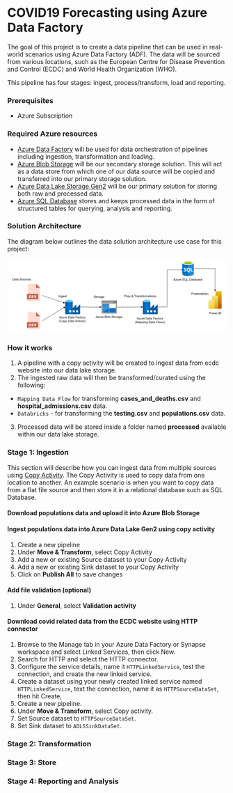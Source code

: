 
# COVID19 Forecasting using Azure Data Factory

The goal of this project is to create a data pipeline that can be used in real-world scenarios using Azure Data Factory (ADF). The data will be sourced from various locations, such as the European Centre for Disease
Prevention and Control (ECDC) and World Health Organization (WHO). 

This pipeline has four stages: ingest, process/transform, load and reporting.

### Prerequisites
- Azure Subscription

### Required Azure resources
- [Azure Data Factory](https://learn.microsoft.com/en-us/azure/data-factory/introduction) will be used for data orchestration of pipelines including ingestion, transformation and loading.
- [Azure Blob Storage](https://learn.microsoft.com/en-us/azure/storage/blobs/) will be our secondary storage solution. This will act as a data store from which one of our data source will be copied and transferred into our primary storage solution.
- [Azure Data Lake Storage Gen2](https://learn.microsoft.com/en-us/azure/storage/blobs/data-lake-storage-introduction) will be our primary solution for storing both raw and processed data. 
- [Azure SQL Database]() stores and keeps processed data in the form of structured tables for querying, analysis and reporting.

### Solution Architecture
The diagram below outlines the data solution architecture use case for this project:

![image](https://github.com/jpnotsodev/Covid19Predictions/blob/master/img/339961933_189824550474508_8326684445169333129_n.png "Solution Architecture")

### How it works
1. A pipeline with a copy activity will be created to ingest data from ecdc website into our data lake storage.
2. The ingested raw data will then be transformed/curated using the following:
- `Mapping Data Flow` for transforming  **cases_and_deaths.csv** and **hospital_admissions.csv** data.
- `Databricks` - for transforming the **testing.csv** and **populations.csv** data.
3. Processed data will be stored inside a folder named **processed** available within our data lake storage.

### Stage 1: Ingestion

This section will describe how you can ingest data from multiple sources using [Copy Activity](). The Copy Activity is used to copy data from one location to another. An example scenario is when you want to copy data from a flat file source and then store it in a relational database such as SQL Database.

#### Download populations data and upload it into Azure Blob Storage

#### Ingest populations data into Azure Data Lake Gen2 using copy activity

1. Create a new pipeline
2. Under **Move & Transform**, select Copy Activity
3. Add a new or existing Source dataset to your Copy Activity
4. Add a new or existing Sink dataset to your Copy Activity
5. Click on **Publish All** to save changes

#### Add file validation (optional)

1. Under **General**, select **Validation activity**

#### Download covid related data from the ECDC website using HTTP connector

1. Browse to the Manage tab in your Azure Data Factory or Synapse workspace and select Linked Services, then click New.
2. Search for HTTP and select the HTTP connector.
3. Configure the service details, name it `HTTPLinkedService`, test the connection, and create the new linked service.
4. Create a dataset using your newly created linked service named `HTTPLinkedService`, text the connection, name it as `HTTPSourceDataSet`, then hit Create,
4. Create a new pipeline.
5. Under **Move & Transform**, select Copy activity.
6. Set Source dataset to `HTTPSourceDataSet`.
7. Set Sink dataset to `ADLSSinkDataSet`.

### Stage 2: Transformation

### Stage 3: Store

### Stage 4: Reporting and Analysis

#### 
